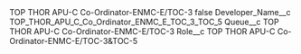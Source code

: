 <?xml version="1.0" encoding="UTF-8"?>
<CustomMetadata xmlns="http://soap.sforce.com/2006/04/metadata" xmlns:xsi="http://www.w3.org/2001/XMLSchema-instance" xmlns:xsd="http://www.w3.org/2001/XMLSchema">
    <label>TOP THOR APU-C Co-Ordinator-ENMC-E/TOC-3</label>
    <protected>false</protected>
    <values>
        <field>Developer_Name__c</field>
        <value xsi:type="xsd:string">TOP_THOR_APU_C_Co_Ordinator_ENMC_E_TOC_3_TOC_5</value>
    </values>
    <values>
        <field>Queue__c</field>
        <value xsi:type="xsd:string">TOP THOR APU-C Co-Ordinator-ENMC-E/TOC-3</value>
    </values>
    <values>
        <field>Role__c</field>
        <value xsi:type="xsd:string">TOP THOR APU-C Co-Ordinator-ENMC-E/TOC-3&amp;TOC-5</value>
    </values>
</CustomMetadata>
